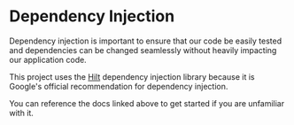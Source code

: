 # Dependency Injection

Dependency injection is important to ensure that our code be easily tested and dependencies can be
changed seamlessly without heavily impacting our application code.

This project uses
the [Hilt](https://developer.android.com/training/dependency-injection/hilt-android) dependency
injection library because it is Google's official recommendation for dependency injection.

You can reference the docs linked above to get started if you are unfamiliar with it.

